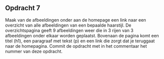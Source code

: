 ## Opdracht 7
Maak van de afbeeldingen onder aan de homepage een link naar een overzicht van alle afbeeldingen van een bepaalde haarstijl.
De overzichtspagina geeft 9 afbeeldingen weer die in 3 rijen van 3 afbeeldingen onder elkaar worden geplaatst.
Bovenaan de pagina komt een titel (h1), een paragraaf met tekst (p) en een link die zorgt dat je teruggaat naar de homepagina.
Commit de opdracht met in het commentaar het nummer van deze opdracht. 
